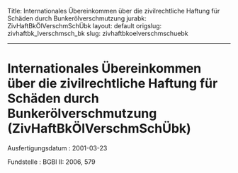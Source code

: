 Title: Internationales Übereinkommen über die zivilrechtliche Haftung für Schäden
  durch Bunkerölverschmutzung
jurabk: ZivHaftBkÖlVerschmSchÜbk
layout: default
origslug: zivhaftbk_lverschmsch_bk
slug: zivhaftbkoelverschmschuebk

---

# Internationales Übereinkommen über die zivilrechtliche Haftung für Schäden durch Bunkerölverschmutzung (ZivHaftBkÖlVerschmSchÜbk)

Ausfertigungsdatum
:   2001-03-23

Fundstelle
:   BGBl II: 2006, 579

